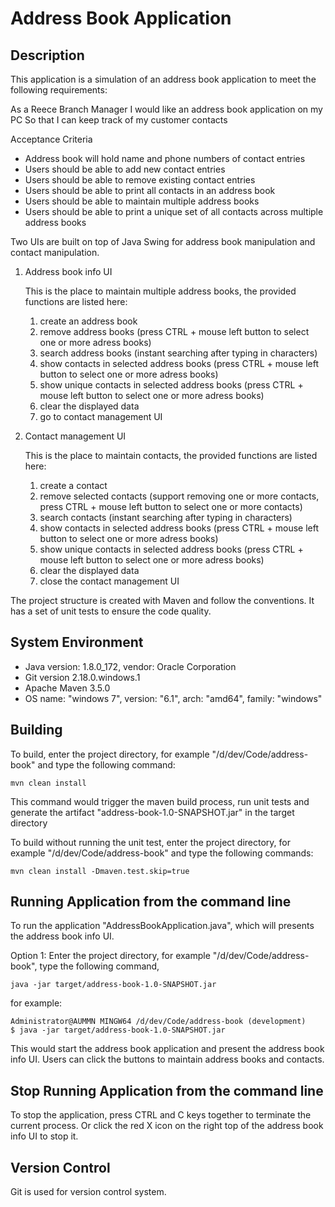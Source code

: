 Address Book Application
===========================================

Description
-----------

This application is a simulation of an address book application to meet the following requirements:

As a Reece Branch Manager 
I would like an address book application on my PC
So that I can keep track of my customer contacts

Acceptance Criteria
  - Address book will hold name and phone numbers of contact entries
  -	Users should be able to add new contact entries
  -	Users should be able to remove existing contact entries
  -	Users should be able to print all contacts in an address book
  -	Users should be able to maintain multiple address books
  -	Users should be able to print a unique set of all contacts across multiple address books
 
Two UIs are built on top of Java Swing for address book manipulation and contact manipulation.


1. Address book info UI

   This is the place to maintain multiple address books, the provided functions are listed here:
   
   1) create an address book
   2) remove address books 
        (press CTRL + mouse left button to select one or more adress books)
   3) search address books 
        (instant searching after typing in characters)
   4) show contacts in selected address books 
        (press CTRL + mouse left button to select one or more adress books)
   5) show unique contacts in selected address books
        (press CTRL + mouse left button to select one or more adress books)
   6) clear the displayed data
   7) go to contact management UI
   
2. Contact management UI

   This is the place to maintain contacts, the provided functions are listed here:
   
   1) create a contact
   2) remove selected contacts
        (support removing one or more contacts,  press CTRL + mouse left button to select one or more contacts)
   3) search contacts
        (instant searching after typing in characters)
   4) show contacts in selected address books
        (press CTRL + mouse left button to select one or more adress books)
   5) show unique contacts in selected address books
        (press CTRL + mouse left button to select one or more adress books)
   6) clear the displayed data
   7) close the contact management UI   
       

The project structure is created with Maven and follow the conventions. It has a set of unit tests to ensure the code quality. 

System Environment
-----------------------------------------------
* Java version: 1.8.0_172, vendor: Oracle Corporation
* Git version 2.18.0.windows.1
* Apache Maven 3.5.0
* OS name: "windows 7", version: "6.1", arch: "amd64", family: "windows"


Building
--------

To build, enter the project directory, for example "/d/dev/Code/address-book" and type the following command:

    mvn clean install

This command would trigger the maven build process, run unit tests and generate the artifact "address-book-1.0-SNAPSHOT.jar" in the target directory

To build without running the unit test, enter the project directory, for example "/d/dev/Code/address-book" and type the following commands:

    mvn clean install -Dmaven.test.skip=true


Running Application from the command line
-------------------------------------------

To run the application "AddressBookApplication.java", which will presents the address book info UI.

Option 1:
Enter the project directory, for example "/d/dev/Code/address-book", type the following command, 

    java -jar target/address-book-1.0-SNAPSHOT.jar

for example:

    Administrator@AUMMN MINGW64 /d/dev/Code/address-book (development)
    $ java -jar target/address-book-1.0-SNAPSHOT.jar


This would start the address book application and present the address book info UI. 
Users can click the buttons to maintain address books and contacts.


Stop Running Application from the command line
-------------------------------------------

To stop the application,  press CTRL and C keys together to terminate the current process.
Or click the red X icon on the right top of the address book info UI to stop it.


Version Control
-------
Git is used for version control system.




